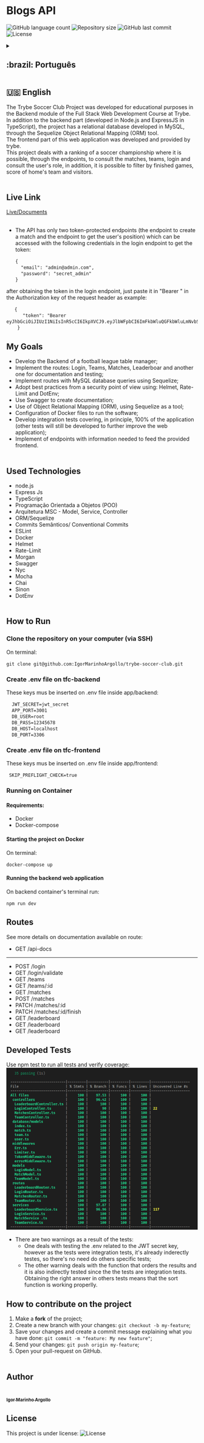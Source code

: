 # Blogs API

<p>
  <img alt="GitHub language count" src="https://img.shields.io/github/languages/count/IgorMarinhoArgollo/trybe-soccer-club?color=%2304D361">

  <img alt="Repository size" src="https://img.shields.io/github/repo-size/IgorMarinhoArgollo/trybe-soccer-club">
  
  <img alt="GitHub last commit" src="https://img.shields.io/github/last-commit/IgorMarinhoArgollo/trybe-soccer-club">
    
  <img alt="License" src="https://img.shields.io/badge/license-MIT-brightgreen">
   
<details>
  <summary><h2>:brazil: Português</h2></summary>
  O Projeto Trybe Soccer Club foi desenvolvido para fins educacionais no módulo de Backend no Curso de Desenvolvimento Web Full Stack na Trybe. <br> Além da parcela do backend (desenvolvida em Node.js e ExpressJS em TypeScript), o projeto conta com um banco de dados relacionais desenvolvido em MySQL, através da ferramenta de Mapeamento Objeto Relacional (ORM) Sequelize. <br>
  A parcela frontend dessa aplicação web foi desenvolvida e oferecida pela trybe.<br>
  Esse projeto trata de um ranking de um campeonato de futebol onde é possível, através dos endpoints, consultar as partidas, os times, fazer o login  consultar a função do usuário, além disso é possível se filtrar por partidas terminadas e por rankings em times da casa e visitantes.<br><br>
  
  ## Live Link
  <a href="https://trybe-soccer-club.herokuapp.com/api-docs/">Live/Documentação</a><br><br>
   * A API tem apenas dois endpoints protegidos por token (o endpoint para criar uma partida e o endpoint para obter a posição do usuário) podendo ser acessado com as seguintes credenciais no endpoint de login para a obtenção do token:
      ```
      {
        "email": "admin@admin.com",
        "password": "secret_admin"
      }
      ```
   após a obtenção do token no endpoint de login, basta cola-lo em "Bearer " na chave Authorization" do header da requisição, como o exemplo:

   ```
   {
    "token": "Bearer eyJhbGciOiJIUzI1NiIsInR5cCI6IkpXVCJ9.eyJlbWFpbCI6ImFkbWluQGFkbWluLmNvbSIsImlhdCI6MTY2MTgwODE4MSwiZXhwIjoxNjYyNDEyOTgxfQ.usrh36s9E0P45OovNFLGbmuMz8x4C4mNQFoJs2dLLl8"
   }
   ```
  
  ## Objetivos
  * Elaborar o Backend de um gerenciador de tabela de campeonato de futebol;
  * Implementar as rotas: Login, Time, Partida, Ranking e outra para documentação e teste;
  * Implementar as rotas com consultas do banco de dados MySQL utilizando o Sequelize;
  * Adotar boas práticas do ponto de vista de segurança usando: Helmet, Rate-Limit e DotEnv;
  * Utilizar o Swagger para criar a documentação;
  * Utilização do Mapeamento Objeto Relacional (ORM), utilizando Sequelize como ferramenta;
  * Configuração de arquivos Docker para rodar o software;
  * Elaborar testes de integração cobrindo, a princípio, 100% da aplicação (outros testes ainda serão desenvolvidos para melhorar ainda mais a aplicação web);
  * Implementação de endpoints com informações necessárias para a alimentação do frontend fornecido.<br><br>
  
  ## Tecnologias usadas
  * node.js
  * Express Js
  * TypeScript
  * Programação Orientada a Objetos (POO)
  * Arquitetura MSC - Model, Service, Controller
  * ORM/Sequelize
  * Commits Semânticos/ Conventional Commits
  * ESLint
  * Docker
  * Helmet
  * Rate-Limit
  * Morgan
  * Swagger
  * Nyc
  * Mocha
  * Chai
  * Sinon
  * DotEnv<br><br>

      
  ## Como Rodar
      
  ### Clonar no seu computador (via SSH)
  No terminal:
  
    git clone git@github.com:IgorMarinhoArgollo/trybe-soccer-club.git
    
  ### Crie o arquivo .env na pasta tfc-backend
  Chaves que devem ser inseridas no arquivo .env dentro da pasta app/backend:
  ```
    JWT_SECRET=jwt_secret
    APP_PORT=3001
    DB_USER=root
    DB_PASS=12345678
    DB_HOST=localhost 
    DB_PORT=3306

  ```
  ### Crie o arquivo .env na pasta tfc-frontend
  Chaves que devem ser inseridas no arquivo .env dentro da pasta app/frontend:
  ```
   SKIP_PREFLIGHT_CHECK=true
  ```

  ### Rodar no Container
  #### Requisitos:
   * Docker
   * Docker-compose
  
  #### Iniciando o projeto
  no terminal:
  
    docker-compose up
  
  #### Rodando a aplicação Backend
  no terminal do container do backend:
    
    npm run dev


  ## Rotas
  Vide detalhes na documentação disponível na rota: 
  
  * GET /api-docs
  ------------------------
  * POST /login
  * GET /login/validate
  * GET /teams
  * GET /teams/:id
  * GET /matches
  * POST /matches
  * PATCH /matches/:id
  * PATCH /matches/:id/finish
  * GET /leaderboard
  * GET /leaderboard
  * GET /leaderboard
  
  
    
  ## Testes Desenvolvidos
  Use npm test para rodar todos os testes e verificar cobertura:<br>

  ![coverage](./app/backend/src/images/coverage.png)

  * Existem dois warning como resultado dos testes:
    * Um trata de to test do .env relacionado a chave secreta do JWT, entretanto como os testes foram de integração e portanto precisam estar corretos para funcionar, ele foi indiretamente testada;
    * O outro warning trata da função que ordena os resultados e que também indiretamente foram testadas já que os testes são de integração e para se obter o resultado correto o teste faz a verificação.

  ## Como contribuir no projeto
  1. Faça um **fork** do projeto;
  2. Crie uma nova branch com as suas alterações: `git checkout -b my-feature`;
  3. Salve as alterações e crie uma mensagem de commit contando o que você fez: `git commit -m "feature: My new feature"`;
  4. Envie as suas alterações: `git push origin my-feature`;
  5. Abra o seu pull-request na página do GitHub.<br><br>

  ##  Autor
<a href="https://www.linkedin.com/in/igormarinhoargollo/">
 <img style="border-radius:300px;" src="https://avatars.githubusercontent.com/u/85767736?s=96&v=4" width="100px;" alt=""/>
 <br />
 <sub><b>Igor Marinho Argollo</b></sub></a> <a href="https://www.linkedin.com/in/igormarinhoargollo/"></a>
 <br><br>

  ## Licença
  Esse projeto está sob a licença:
  <img alt="License" src="https://img.shields.io/badge/license-MIT-brightgreen"><br><br>
</details>
  
  ##  
  ## :us: English
  The Trybe Soccer Club Project was developed for educational purposes in the Backend module of the Full Stack Web Development Course at Trybe. <br> In addition to the backend part (developed in Node.js and ExpressJS in TypeScript), the project has a relational database developed in MySQL, through the Sequelize Object Relational Mapping (ORM) tool. <br>
  The frontend part of this web application was developed and provided by trybe.<br>
  This project deals with a ranking of a soccer championship where it is possible, through the endpoints, to consult the matches, teams, login and consult the user's role, in addition, it is possible to filter by finished games, score of  home's team and visitors.<br><br>

## Live Link
<a href="https://talkermanager.herokuapp.com/api-docs/">Live/Documents</a><br><br>
  * The API has only two token-protected endpoints (the endpoint to create a match and the endpoint to get the user's position) which can be accessed with the following credentials in the login endpoint to get the token:
      ```
      {
        "email": "admin@admin.com",
        "password": "secret_admin"
      }
      ```
   after obtaining the token in the login endpoint, just paste it in "Bearer " in the Authorization key of the request header as example:

  ```
     {
        "token": "Bearer eyJhbGciOiJIUzI1NiIsInR5cCI6IkpXVCJ9.eyJlbWFpbCI6ImFkbWluQGFkbWluLmNvbSIsImlhdCI6MTY2MTgwODE4MSwiZXhwIjoxNjYyNDEyOTgxfQ.usrh36s9E0P45OovNFLGbmuMz8x4C4mNQFoJs2dLLl8"
      }
   ```

## My Goals
* Develop the Backend of a football league table manager;
* Implement the routes: Login, Teams, Matches, Leaderboar and another one for documentation and testing;
* Implement routes with MySQL database queries using Sequelize;
* Adopt best practices from a security point of view using: Helmet, Rate-Limit and DotEnv;
* Use Swagger to create documentation;
* Use of Object Relational Mapping (ORM), using Sequelize as a tool;
* Configuration of Docker files to run the software;
* Develop integration tests covering, in principle, 100% of the application (other tests will still be developed to further improve the web application);
* Implement of endpoints with information needed to feed the provided frontend.<br><br>

## Used Technologies
* node.js
* Express Js
* TypeScript
* Programação Orientada a Objetos (POO)
* Arquitetura MSC - Model, Service, Controller
* ORM/Sequelize
* Commits Semânticos/ Conventional Commits
* ESLint
* Docker
* Helmet
* Rate-Limit
* Morgan
* Swagger
* Nyc
* Mocha
* Chai
* Sinon
* DotEnv<br><br>

    
## How to Run
      
  ### Clone the repository on your computer (via SSH)
  On terminal:
  
    git clone git@github.com:IgorMarinhoArgollo/trybe-soccer-club.git
    
  ### Create .env file on tfc-backend
  These keys mus be inserted on .env file inside app/backend:
  ```
    JWT_SECRET=jwt_secret
    APP_PORT=3001
    DB_USER=root
    DB_PASS=12345678
    DB_HOST=localhost 
    DB_PORT=3306

  ```
  ### Create .env file on tfc-frontend
  These keys mus be inserted on .env file inside app/frontend:
  ```
   SKIP_PREFLIGHT_CHECK=true
  ```

  ### Running on Container
  #### Requirements:
   * Docker
   * Docker-compose
  
  #### Starting the project on Docker
  On terminal:
  
    docker-compose up

  #### Running the backend web application
  On backend container's terminal run:
    
    npm run dev

## Routes
  See more details on documentation available on route: 
  
  * GET /api-docs
  ------------------------
  * POST /login
  * GET /login/validate
  * GET /teams
  * GET /teams/:id
  * GET /matches
  * POST /matches
  * PATCH /matches/:id
  * PATCH /matches/:id/finish
  * GET /leaderboard
  * GET /leaderboard
  * GET /leaderboard
  

## Developed Tests
  Use npm test to run all tests and verify coverage:<br>
  ![coverage](./app/backend/src/images/coverage.png)

* There are two warnings as a result of the tests:
    * One deals with testing the .env related to the JWT secret key, however as the tests were integration tests, it's already inderectly testes, so there's no need do others specific tests;
    * The other warning deals with the function that orders the results and it is also indirectly tested since the the tests are integration tests. Obtaining the right answer in others tests means that the sort function is working properlly.

## How to contribute on the project
  1. Make a **fork** of the project;
  2. Create a new branch with your changes: `git checkout -b my-feature`;
  3. Save your changes and create a commit message explaining what you have done: `git commit -m "feature: My new feature"`;
  4. Send your changes: `git push origin my-feature`;
  5. Open your pull-request on GitHub.<br><br>

##  Author
<a href="https://www.linkedin.com/in/igormarinhoargollo/">
 <img style="border-radius:300px;" src="https://avatars.githubusercontent.com/u/85767736?s=96&v=4" width="100px;" alt=""/>
 <br />
 <sub><b>Igor Marinho Argollo</b></sub></a> <a href="https://www.linkedin.com/in/igormarinhoargollo/"></a>
 <br />
  
## License
  This project is under license:
  <img alt="License" src="https://img.shields.io/badge/license-MIT-brightgreen"><br><br>
